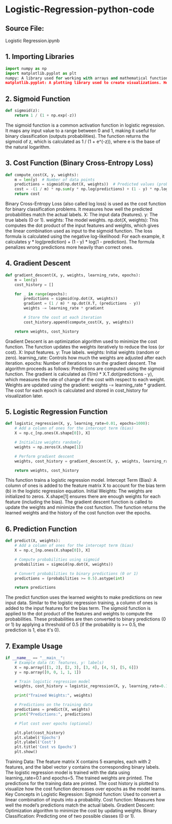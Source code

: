 # Logistic-Regression-python-code

## Source File:
Logistic Regression.ipynb


## 1. Importing Libraries

```python
import numpy as np
import matplotlib.pyplot as plt
numpy: A library used for working with arrays and mathematical functions. It's widely used in machine learning for operations on datasets and matrices.
matplotlib.pyplot: A plotting library used to create visualizations. Here, it’s used to plot the cost over training epochs.
```
## 2. Sigmoid Function
```python
def sigmoid(z):
    return 1 / (1 + np.exp(-z))
```
The sigmoid function is a common activation function in logistic regression.
It maps any input value to a range between 0 and 1, making it useful for binary classification (outputs probabilities).
The function returns the sigmoid of z, which is calculated as 1 / (1 + e^(-z)), where e is the base of the natural logarithm.
## 3. Cost Function (Binary Cross-Entropy Loss)
```python
def compute_cost(X, y, weights):
    m = len(y)  # Number of data points
    predictions = sigmoid(np.dot(X, weights))  # Predicted values (probabilities)
    cost = -(1 / m) * np.sum(y * np.log(predictions) + (1 - y) * np.log(1 - predictions))
    return cost
```
Binary Cross-Entropy Loss (also called log loss) is used as the cost function for binary classification problems. It measures how well the predicted probabilities match the actual labels.
X: The input data (features).
y: The true labels (0 or 1).
weights: The model weights.
np.dot(X, weights): This computes the dot product of the input features and weights, which gives the linear combination used as input to the sigmoid function.
The loss formula is calculated using the negative log-likelihood:
For each example, it calculates y * log(prediction) + (1 - y) * log(1 - prediction).
The formula penalizes wrong predictions more heavily than correct ones.
## 4. Gradient Descent
```python
def gradient_descent(X, y, weights, learning_rate, epochs):
    m = len(y)
    cost_history = []

    for _ in range(epochs):
        predictions = sigmoid(np.dot(X, weights))
        gradient = (1 / m) * np.dot(X.T, (predictions - y))
        weights -= learning_rate * gradient

        # Store the cost at each iteration
        cost_history.append(compute_cost(X, y, weights))

    return weights, cost_history
```
Gradient Descent is an optimization algorithm used to minimize the cost function.
The function updates the weights iteratively to reduce the loss (or cost).
X: Input features.
y: True labels.
weights: Initial weights (random or zero).
learning_rate: Controls how much the weights are adjusted after each iteration.
epochs: Number of iterations to run the gradient descent.
The algorithm proceeds as follows:
Predictions are computed using the sigmoid function.
The gradient is calculated as (1/m) * X.T.dot(predictions - y), which measures the rate of change of the cost with respect to each weight.
Weights are updated using the gradient: weights -= learning_rate * gradient.
The cost for each epoch is calculated and stored in cost_history for visualization later.
## 5. Logistic Regression Function
```python
def logistic_regression(X, y, learning_rate=0.01, epochs=1000):
    # Add a column of ones for the intercept term (bias)
    X = np.c_[np.ones(X.shape[0]), X]

    # Initialize weights randomly
    weights = np.zeros(X.shape[1])

    # Perform gradient descent
    weights, cost_history = gradient_descent(X, y, weights, learning_rate, epochs)

    return weights, cost_history
```
This function trains a logistic regression model.
Intercept Term (Bias): A column of ones is added to the feature matrix X to account for the bias term (b) in the logistic regression equation.
Initial Weights: The weights are initialized to zeros. X.shape[1] ensures there are enough weights for each feature (including the bias).
The gradient descent function is called to update the weights and minimize the cost function.
The function returns the learned weights and the history of the cost function over the epochs.
## 6. Prediction Function
```python
def predict(X, weights):
    # Add a column of ones for the intercept term (bias)
    X = np.c_[np.ones(X.shape[0]), X]

    # Compute probabilities using sigmoid
    probabilities = sigmoid(np.dot(X, weights))

    # Convert probabilities to binary predictions (0 or 1)
    predictions = (probabilities >= 0.5).astype(int)

    return predictions
```
The predict function uses the learned weights to make predictions on new input data.
Similar to the logistic regression training, a column of ones is added to the input features for the bias term.
The sigmoid function is applied to the dot product of the features and weights to compute the probabilities.
These probabilities are then converted to binary predictions (0 or 1) by applying a threshold of 0.5 (if the probability is >= 0.5, the prediction is 1, else it's 0).
## 7. Example Usage
```python
if __name__ == "__main__":
    # Example data (X: features, y: labels)
    X = np.array([[1, 2], [2, 3], [3, 4], [4, 5], [5, 6]])
    y = np.array([0, 0, 1, 1, 1])

    # Train logistic regression model
    weights, cost_history = logistic_regression(X, y, learning_rate=0.1, epochs=5)

    print("Trained Weights:", weights)

    # Predictions on the training data
    predictions = predict(X, weights)
    print("Predictions:", predictions)

    # Plot cost over epochs (optional)

    plt.plot(cost_history)
    plt.xlabel('Epochs')
    plt.ylabel('Cost')
    plt.title('Cost vs Epochs')
    plt.show()
```
Training Data: The feature matrix X contains 5 examples, each with 2 features, and the label vector y contains the corresponding binary labels.
The logistic regression model is trained with the data using learning_rate=0.1 and epochs=5.
The trained weights are printed.
The predictions for the training data are printed.
The cost history is plotted to visualize how the cost function decreases over epochs as the model learns.
Key Concepts in Logistic Regression:
Sigmoid function: Used to convert a linear combination of inputs into a probability.
Cost function: Measures how well the model’s predictions match the actual labels.
Gradient Descent: Optimization algorithm to minimize the cost by updating weights.
Binary Classification: Predicting one of two possible classes (0 or 1).
